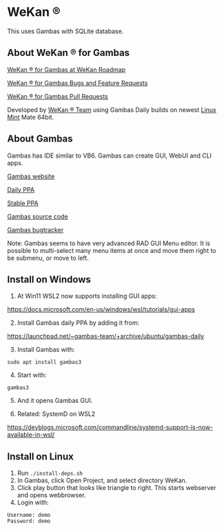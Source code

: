 # WeKan ®

This uses Gambas with SQLite database.

## About WeKan ® for Gambas

[WeKan ® for Gambas at WeKan Roadmap](https://boards.wekan.team/b/D2SzJKZDS4Z48yeQH/wekan-r-open-source-kanban-board-with-mit-license/S6jegFB3CWoBJieqS)

[WeKan ® for Gambas Bugs and Feature Requests](https://github.com/wekan/hx/issues)

[WeKan ® for Gambas Pull Requests](https://github.com/wekan/hx/pulls)

Developed by [WeKan ® Team](https://wekan.team) using Gambas Daily builds on newest [Linux Mint](https://linuxmint.com) Mate 64bit.

## About Gambas

Gambas has IDE similar to VB6. Gambas can create GUI, WebUI and CLI apps.

[Gambas website](http://gambas.sourceforge.net)

[Daily PPA](https://launchpad.net/~gambas-team/+archive/ubuntu/gambas-daily)

[Stable PPA](https://launchpad.net/~gambas-team/+archive/ubuntu/gambas3)

[Gambas source code](https://gitlab.com/gambas/gambas)

[Gambas bugtracker](https://gambaswiki.org/bugtracker)

Note: Gambas seems to have very advanced RAD GUI Menu editor. It is possible to multi-select many
menu items at once and move them right to be submenu, or move to left.

## Install on Windows

1) At Win11 WSL2 now supports installing GUI apps:

https://docs.microsoft.com/en-us/windows/wsl/tutorials/gui-apps

2) Install Gambas daily PPA by adding it from:

https://launchpad.net/~gambas-team/+archive/ubuntu/gambas-daily

3) Install Gambas with:

```
sudo apt install gambas3
```

4) Start with:

```
gambas3
```

5) And it opens Gambas GUI.

6) Related: SystemD on WSL2

https://devblogs.microsoft.com/commandline/systemd-support-is-now-available-in-wsl/

## Install on Linux

1. Run `./install-deps.sh`
2. In Gambas, click Open Project, and select directory WeKan.
3. Click play button that looks like triangle to right. This starts webserver and opens webbrowser.
4. Login with:

```
Username: demo
Password: demo
```
